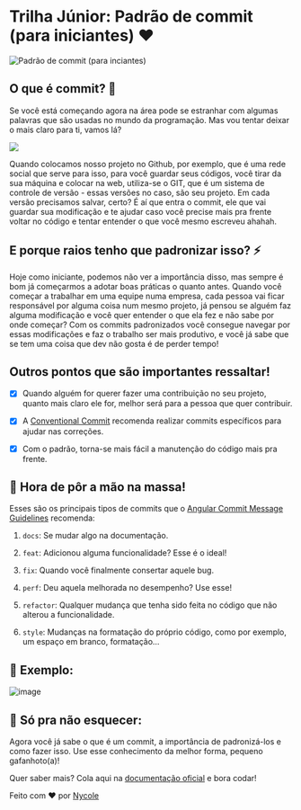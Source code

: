 # Trilha Júnior: Padrão de commit (para iniciantes) ❤️

![Padrão de commit (para inciantes)](https://user-images.githubusercontent.com/74930052/158368392-e8fb30c6-e476-410f-a8a1-4b6a1e1e2a13.png)

## O que é commit? 👀

Se você está começando agora na área pode se estranhar com algumas palavras que são usadas no mundo da programação. Mas vou tentar deixar o mais claro para ti, vamos lá?

<img src="./images/catcoding.gif" />

Quando colocamos nosso projeto no Github, por exemplo, que é uma rede social que serve para isso, para você guardar seus códigos, você tirar da sua máquina e colocar na web, utiliza-se o GIT, que é um sistema de controle de versão - essas versões no caso, são seu projeto. Em cada versão precisamos salvar, certo? É aí que entra o commit, ele que vai guardar sua modificação e te ajudar caso você precise mais pra frente voltar no código e tentar entender o que você mesmo escreveu ahahah.

## E porque raios tenho que padronizar isso? ⚡

Hoje como iniciante, podemos não ver a importância disso, mas sempre é bom já começarmos a adotar boas práticas o quanto antes. Quando você começar a trabalhar em uma equipe numa empresa, cada pessoa vai ficar responsável por alguma coisa num mesmo projeto, já pensou se alguém faz alguma modificação e você quer entender o que ela fez e não sabe por onde começar? Com os commits padronizados você consegue navegar por essas modificações e faz o trabalho ser mais produtivo, e você já sabe que se tem uma coisa que dev não gosta é de perder tempo!

## Outros pontos que são importantes ressaltar!

- [x] Quando alguém for querer fazer uma contribuição no seu projeto, quanto mais claro ele for, melhor será para a pessoa que quer contribuir.

- [x] A [Conventional Commit](https://www.conventionalcommits.org/en/v1.0.0/) recomenda realizar commits específicos para ajudar nas correções.

- [x] Com o padrão, torna-se mais fácil a manutenção do código mais pra frente.

## 👣 Hora de pôr a mão na massa!

Esses são os principais tipos de commits que o [Angular Commit Message Guidelines](https://gist.github.com/brianclements/841ea7bffdb01346392c) recomenda:

1. `docs`: Se mudar algo na documentação.

2. `feat`: Adicionou alguma funcionalidade? Esse é o ideal!

3. `fix`: Quando você finalmente consertar aquele bug.

4. `perf`: Deu aquela melhorada no desempenho? Use esse!

5. `refactor`: Qualquer mudança que tenha sido feita no código que não alterou a funcionalidade.

6. `style`: Mudanças na formatação do próprio código, como por exemplo, um espaço em branco, formatação…

## 🧾 Exemplo:

![image](https://user-images.githubusercontent.com/74930052/158369526-550a42e6-afbf-4564-a541-ac90f2ec98f9.png)

## 🦾 Só pra não esquecer:

Agora você já sabe o que é um commit, a importância de padronizá-los e como fazer isso. Use esse conhecimento da melhor forma, pequeno gafanhoto(a)!

Quer saber mais? Cola aqui na [documentação oficial](https://www.conventionalcommits.org/en/v1.0.0/) e bora codar!

Feito com ❤ por [Nycole](https://github.com/nycolexavier)
